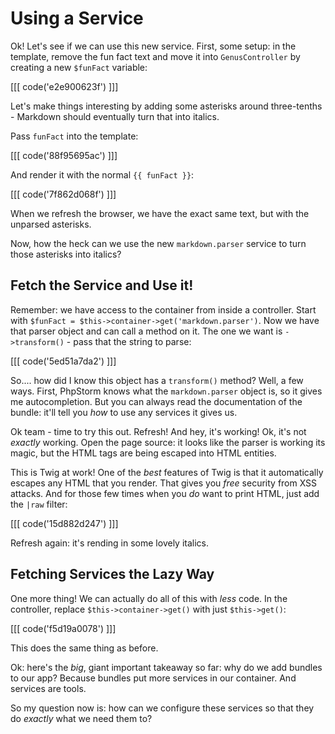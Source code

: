 # Using a Service

Ok! Let's see if we can use this new service. First, some setup: in the template,
remove the fun fact text and move it into `GenusController` by creating a new `$funFact`
variable:

[[[ code('e2e900623f') ]]]

Let's make things interesting by adding some asterisks around three-tenths -
Markdown should eventually turn that into italics.

Pass `funFact` into the template:

[[[ code('88f95695ac') ]]]

And render it with the normal `{{ funFact }}`:

[[[ code('7f862d068f') ]]]

When we refresh the browser, we have the exact same text, but with the unparsed
asterisks.

Now, how the heck can we use the new `markdown.parser` service to turn those
asterisks into italics?

## Fetch the Service and Use it!

Remember: we have access to the container from inside a controller. Start with
`$funFact = $this->container->get('markdown.parser')`. Now we have that parser
object and can call a method on it. The one we want is `->transform()` - pass that
the string to parse:

[[[ code('5ed51a7da2') ]]]

So.... how did I know this object has a `transform()` method? Well, a few ways.
First, PhpStorm knows what the `markdown.parser` object is, so it gives me autocompletion.
But you can always read the documentation of the bundle: it'll tell you *how* to
use any services it gives us.

Ok team - time to try this out. Refresh! And hey, it's working! Ok, it's not *exactly*
working. Open the page source: it looks like the parser is working its magic, but
the HTML tags are being escaped into HTML entities.

This is Twig at work! One of the *best* features of Twig is that it automatically
escapes any HTML that you render. That gives you *free* security from XSS attacks.
And for those few times when you *do* want to print HTML, just add the `|raw` filter:

[[[ code('15d882d247') ]]]

Refresh again: it's rending in some lovely italics. 

## Fetching Services the Lazy Way

One more thing! We can actually do all of this with *less* code. In the controller,
replace `$this->container->get()` with just `$this->get()`:

[[[ code('f5d19a0078') ]]]

This does the same thing as before.

Ok: here's the *big*, giant important takeaway so far: why do we add bundles to
our app? Because bundles put more services in our container. And services are tools.

So my question now is: how can we configure these services so that they do *exactly*
what we need them to?
